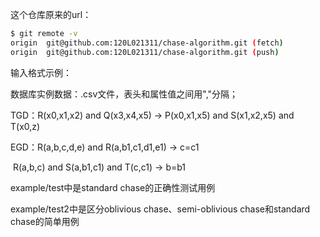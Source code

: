 这个仓库原来的url：

``` bash
$ git remote -v
origin  git@github.com:120L021311/chase-algorithm.git (fetch)
origin  git@github.com:120L021311/chase-algorithm.git (push)
```

输入格式示例：

数据库实例数据：.csv文件，表头和属性值之间用","分隔；

TGD：R(x0,x1,x2) and Q(x3,x4,x5) -> P(x0,x1,x5) and S(x1,x2,x5) and T(x0,z)

EGD：R(a,b,c,d,e) and R(a,b1,c1,d1,e1) -> c=c1

​			R(a,b,c) and S(a,b1,c1) and T(c,c1) -> b=b1

example/test中是standard chase的正确性测试用例

example/test2中是区分oblivious chase、semi-oblivious chase和standard chase的简单用例